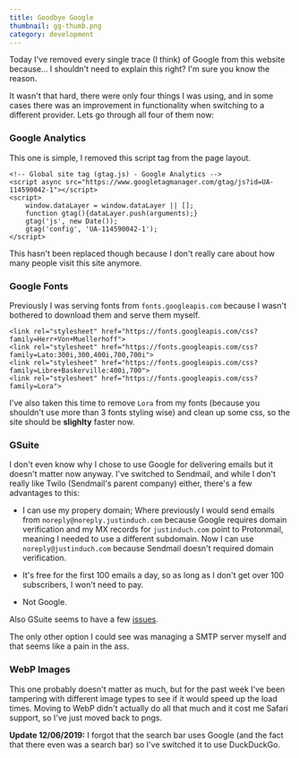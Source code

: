 ```yaml
---
title: Goodbye Google
thumbnail: gg-thumb.png
category: development
---
```


Today I've removed every single trace (I think) of Google from this website
because... I shouldn't need to explain this right? I'm sure you know the
reason.


It wasn't that hard, there were only four things I was using, and in
some cases there was an improvement in functionality when switching to a
different provider. Lets go through all four of them now:

### Google Analytics

This one is simple, I removed this script tag from the page layout.

```
<!-- Global site tag (gtag.js) - Google Analytics -->
<script async src="https://www.googletagmanager.com/gtag/js?id=UA-114590042-1"></script>
<script>
    window.dataLayer = window.dataLayer || [];
    function gtag(){dataLayer.push(arguments);}
    gtag('js', new Date());
    gtag('config', 'UA-114590042-1');
</script>
```

This hasn't been replaced though because I don't really care about how many
people visit this site anymore.

### Google Fonts

Previously I was serving fonts from `fonts.googleapis.com` because I wasn't
bothered to download them and serve them myself.

```
<link rel="stylesheet" href="https://fonts.googleapis.com/css?family=Herr+Von+Muellerhoff">
<link rel="stylesheet" href="https://fonts.googleapis.com/css?family=Lato:300i,300,400i,700,700i">
<link rel="stylesheet" href="https://fonts.googleapis.com/css?family=Libre+Baskerville:400i,700">
<link rel="stylesheet" href="https://fonts.googleapis.com/css?family=Lora">
```

I've also taken this time to remove `Lora` from my fonts (because you
shouldn't use more than 3 fonts styling wise) and clean up some css, so the
site should be **slighlty** faster now.

### GSuite

I don't even know why I chose to use Google for delivering emails but it
doesn't matter now anyway. I've switched to Sendmail, and while I don't really
like Twilo (Sendmail's parent company) either, there's a few advantages to
this:

* I can use my propery domain; Where previously I would send emails from
`noreply@noreply.justinduch.com` because Google requires domain verification
and my MX records for `justinduch.com` point to Protonmail, meaning I needed
to use a different subdomain. Now I can use `noreply@justinduch.com` because
Sendmail doesn't required domain verification.

* It's free for the first 100 emails a day, so as long as I don't get over 100
subscribers, I won't need to pay.

* Not Google.

Also GSuite seems to have a few [issues][].

The only other option I could see was managing a SMTP server myself and that
seems like a pain in the ass.

[issues]: https://reddit.com/r/sysadmin/comments/c2lane/g_suite_repeated_outages/

### WebP Images

This one probably doesn't matter as much, but for the past week I've been
tampering with different image types to see if it would speed up the load
times. Moving to WebP didn't actually do all that much and it cost me Safari
support, so I've just moved back to pngs.

**Update 12/06/2019:** I forgot that the search bar uses Google (and the fact
that there even was a search bar) so I've switched it to use DuckDuckGo.
